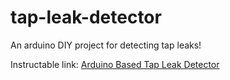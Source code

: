 # tap-leak-detector
An arduino DIY project for detecting tap leaks!

Instructable link: [Arduino Based Tap Leak Detector](https://www.instructables.com/Arduino-Based-Tap-Leak-Detector/)
